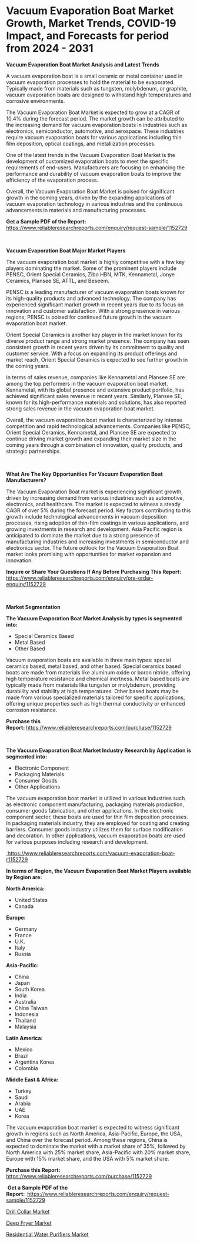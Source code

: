 <p><h1>Vacuum Evaporation Boat Market Growth, Market Trends, COVID-19 Impact, and Forecasts for period from 2024 - 2031</h1></p><p><strong>Vacuum Evaporation Boat Market Analysis and Latest Trends</strong></p>
<p><p>A vacuum evaporation boat is a small ceramic or metal container used in vacuum evaporation processes to hold the material to be evaporated. Typically made from materials such as tungsten, molybdenum, or graphite, vacuum evaporation boats are designed to withstand high temperatures and corrosive environments.</p><p>The Vacuum Evaporation Boat Market is expected to grow at a CAGR of 10.4% during the forecast period. The market growth can be attributed to the increasing demand for vacuum evaporation boats in industries such as electronics, semiconductor, automotive, and aerospace. These industries require vacuum evaporation boats for various applications including thin film deposition, optical coatings, and metallization processes.</p><p>One of the latest trends in the Vacuum Evaporation Boat Market is the development of customized evaporation boats to meet the specific requirements of end-users. Manufacturers are focusing on enhancing the performance and durability of vacuum evaporation boats to improve the efficiency of the evaporation process.</p><p>Overall, the Vacuum Evaporation Boat Market is poised for significant growth in the coming years, driven by the expanding applications of vacuum evaporation technology in various industries and the continuous advancements in materials and manufacturing processes.</p></p>
<p><strong>Get a Sample PDF of the Report:&nbsp;</strong> <a href="https://www.reliableresearchreports.com/enquiry/request-sample/1152729">https://www.reliableresearchreports.com/enquiry/request-sample/1152729</a></p>
<p>&nbsp;</p>
<p><strong>Vacuum Evaporation Boat Major Market Players</strong></p>
<p><p>The vacuum evaporation boat market is highly competitive with a few key players dominating the market. Some of the prominent players include PENSC, Orient Special Ceramics, Zibo HBN, MTK, Kennametal, Jonye Ceramics, Plansee SE, ATTL, and Beseem.</p><p>PENSC is a leading manufacturer of vacuum evaporation boats known for its high-quality products and advanced technology. The company has experienced significant market growth in recent years due to its focus on innovation and customer satisfaction. With a strong presence in various regions, PENSC is poised for continued future growth in the vacuum evaporation boat market.</p><p>Orient Special Ceramics is another key player in the market known for its diverse product range and strong market presence. The company has seen consistent growth in recent years driven by its commitment to quality and customer service. With a focus on expanding its product offerings and market reach, Orient Special Ceramics is expected to see further growth in the coming years.</p><p>In terms of sales revenue, companies like Kennametal and Plansee SE are among the top performers in the vacuum evaporation boat market. Kennametal, with its global presence and extensive product portfolio, has achieved significant sales revenue in recent years. Similarly, Plansee SE, known for its high-performance materials and solutions, has also reported strong sales revenue in the vacuum evaporation boat market.</p><p>Overall, the vacuum evaporation boat market is characterized by intense competition and rapid technological advancements. Companies like PENSC, Orient Special Ceramics, Kennametal, and Plansee SE are expected to continue driving market growth and expanding their market size in the coming years through a combination of innovation, quality products, and strategic partnerships.</p></p>
<p>&nbsp;</p>
<p><strong>What Are The Key Opportunities For Vacuum Evaporation Boat Manufacturers?</strong></p>
<p><p>The Vacuum Evaporation Boat market is experiencing significant growth, driven by increasing demand from various industries such as automotive, electronics, and healthcare. The market is expected to witness a steady CAGR of over 5% during the forecast period. Key factors contributing to this growth include technological advancements in vacuum deposition processes, rising adoption of thin-film coatings in various applications, and growing investments in research and development. Asia Pacific region is anticipated to dominate the market due to a strong presence of manufacturing industries and increasing investments in semiconductor and electronics sector. The future outlook for the Vacuum Evaporation Boat market looks promising with opportunities for market expansion and innovation.</p></p>
<p><strong>Inquire or Share Your Questions If Any Before Purchasing This Report:</strong> <a href="https://www.reliableresearchreports.com/enquiry/pre-order-enquiry/1152729">https://www.reliableresearchreports.com/enquiry/pre-order-enquiry/1152729</a></p>
<p>&nbsp;</p>
<p><strong>Market Segmentation</strong></p>
<p><strong>The Vacuum Evaporation Boat Market Analysis by types is segmented into:</strong></p>
<p><ul><li>Special Ceramics Based</li><li>Metal Based</li><li>Other Based</li></ul></p>
<p><p>Vacuum evaporation boats are available in three main types: special ceramics based, metal based, and other based. Special ceramics based boats are made from materials like aluminum oxide or boron nitride, offering high temperature resistance and chemical inertness. Metal based boats are typically made from materials like tungsten or molybdenum, providing durability and stability at high temperatures. Other based boats may be made from various specialized materials tailored for specific applications, offering unique properties such as high thermal conductivity or enhanced corrosion resistance.</p></p>
<p><strong>Purchase this Report:&nbsp;</strong><a href="https://www.reliableresearchreports.com/purchase/1152729">https://www.reliableresearchreports.com/purchase/1152729</a></p>
<p>&nbsp;</p>
<p><strong>The Vacuum Evaporation Boat Market Industry Research by Application is segmented into:</strong></p>
<p><ul><li>Electronic Component</li><li>Packaging Materials</li><li>Consumer Goods</li><li>Other Applications</li></ul></p>
<p><p>The vacuum evaporation boat market is utilized in various industries such as electronic component manufacturing, packaging materials production, consumer goods fabrication, and other applications. In the electronic component sector, these boats are used for thin film deposition processes. In packaging materials industry, they are employed for coating and creating barriers. Consumer goods industry utilizes them for surface modification and decoration. In other applications, vacuum evaporation boats are used for various purposes including research and development.</p></p>
<p><a href="https://www.reliableresearchreports.com/vacuum-evaporation-boat-r1152729">&nbsp;https://www.reliableresearchreports.com/vacuum-evaporation-boat-r1152729</a></p>
<p><strong>In terms of Region, the Vacuum Evaporation Boat Market Players available by Region are:</strong></p>
<p>
    <p> <strong> North America: </strong>
        <ul>
            <li>United States</li>
            <li>Canada</li>
        </ul>
        </p> 
    <p> <strong> Europe: </strong>
        <ul>
            <li>Germany</li>
            <li>France</li>
            <li>U.K.</li>
            <li>Italy</li>
            <li>Russia</li>
        </ul>
        </p> 
    <p> <strong> Asia-Pacific: </strong>
        <ul>
            <li>China</li>
            <li>Japan</li>
            <li>South Korea</li>
            <li>India</li>
            <li>Australia</li>
            <li>China Taiwan</li>
            <li>Indonesia</li>
            <li>Thailand</li>
            <li>Malaysia</li>
        </ul>
        </p> 
    <p> <strong> Latin America: </strong>
        <ul>
            <li>Mexico</li>
            <li>Brazil</li>
            <li>Argentina Korea</li>
            <li>Colombia</li>
        </ul>
        </p> 
    <p> <strong> Middle East & Africa: </strong>
        <ul>
            <li>Turkey</li>
            <li>Saudi</li>
            <li>Arabia</li>
            <li>UAE</li>
            <li>Korea</li>
        </ul>
    </p>
    </p>
<p><p>The vacuum evaporation boat market is expected to witness significant growth in regions such as North America, Asia-Pacific, Europe, the USA, and China over the forecast period. Among these regions, China is expected to dominate the market with a market share of 35%, followed by North America with 25% market share, Asia-Pacific with 20% market share, Europe with 15% market share, and the USA with 5% market share.</p></p>
<p><strong>Purchase this Report: </strong><a href="https://www.reliableresearchreports.com/purchase/1152729">https://www.reliableresearchreports.com/purchase/1152729</a></p>
<p>&nbsp;<strong>Get a Sample PDF of the Report:&nbsp;&nbsp;</strong><a href="https://www.reliableresearchreports.com/enquiry/request-sample/1152729">https://www.reliableresearchreports.com/enquiry/request-sample/1152729</a></p>
<p><strong></strong></p>
<p><p><a href="https://www.linkedin.com/pulse/drill-collar-market-analysis-its-cagr-segmentation-global-industry-lakpe">Drill Collar Market</a></p><p><a href="https://www.linkedin.com/pulse/deep-fryer-market-outlook-industry-overview-forecast-2024-2031-8cate">Deep Fryer Market</a></p><p><a href="https://www.linkedin.com/pulse/residential-water-purifiers-market-insight-trends-growth-forecasted-ier6c">Residential Water Purifiers Market</a></p></p>